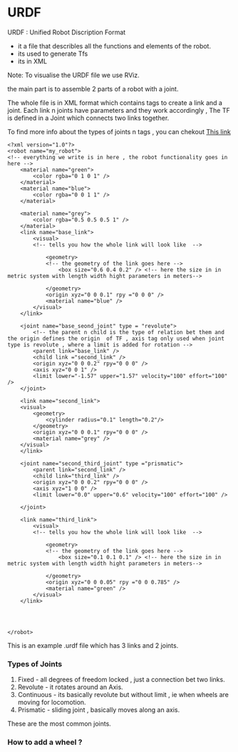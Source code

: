 # URDF 
 URDF : Unified Robot Discription Format

- it a file that describles all the functions and elements of the robot.
- its used to generate Tfs
- its in XML 

Note: To visualise the URDF file we use RViz.

the main part is to assemble 2 parts of a robot with a joint.

The whole file is in XML format which contains tags to create a link and a joint. Each link n joints have parameters and they work accordingly , The TF is defined in a Joint which connects two links together.

To find more info about the types of joints n tags , you can chekout [This link](https://wiki.ros.org/urdf/XML)
~~~
<?xml version="1.0"?>
<robot name="my_robot"> 
<!-- everything we write is in here , the robot functionality goes in here -->
    <material name="green">
        <color rgba="0 1 0 1" />
    </material>
    <material name="blue">
        <color rgba="0 0 1 1" />
    </material>

    <material name="grey">
        <color rgba="0.5 0.5 0.5 1" />
    </material>
    <link name="base_link">
        <visual>
        <!-- tells you how the whole link will look like  -->

            <geometry>
            <!-- the geometry of the link goes here -->
                <box size="0.6 0.4 0.2" /> <!-- here the size in in metric system with length width hight parameters in meters-->

            </geometry>
            <origin xyz="0 0 0.1" rpy ="0 0 0" /> 
            <material name="blue" />
        </visual>
    </link>

    <joint name="base_seond_joint" type = "revolute">
        <!-- the parent n child is the type of relation bet them and the origin defines the origin  of TF , axis tag only used when joint type is revolute , where a limit is added for rotation -->
        <parent link="base_link" />
        <child link ="second_link" />
        <origin xyz="0 0 0.2" rpy="0 0 0" />
        <axis xyz="0 0 1" />
        <limit lower="-1.57" upper="1.57" velocity="100" effort="100" />
    </joint>

    <link name="second_link">
    <visual>
        <geometry>
            <cylinder radius="0.1" length="0.2"/>
        </geometry>
        <origin xyz="0 0 0.1" rpy="0 0 0" />
        <material name="grey" />
    </visual>
    </link>

    <joint name="second_third_joint" type ="prismatic">
        <parent link="second_link" />
        <child link="third_link" />
        <origin xyz="0 0 0.2" rpy="0 0 0" />
        <axis xyz="1 0 0" />
        <limit lower="0.0" upper="0.6" velocity="100" effort="100" />
    
    </joint>

    <link name="third_link">
        <visual>
        <!-- tells you how the whole link will look like  -->

            <geometry>
            <!-- the geometry of the link goes here -->
                <box size="0.1 0.1 0.1" /> <!-- here the size in in metric system with length width hight parameters in meters-->

            </geometry>
            <origin xyz="0 0 0.05" rpy ="0 0 0.785" /> 
            <material name="green" />
        </visual>
    </link>

    


</robot>
~~~

This is an example .urdf file which has 3 links and 2 joints.

### Types of Joints

1. Fixed - all degrees of freedom locked , just a connection bet two links.
2. Revolute - it rotates around an Axis.
3. Continuous - its basically revolute but without limit , ie when wheels are moving for locomotion.
4. Prismatic - sliding joint , basically moves along an axis.

These are the most common joints.

### How to add a wheel ? 




